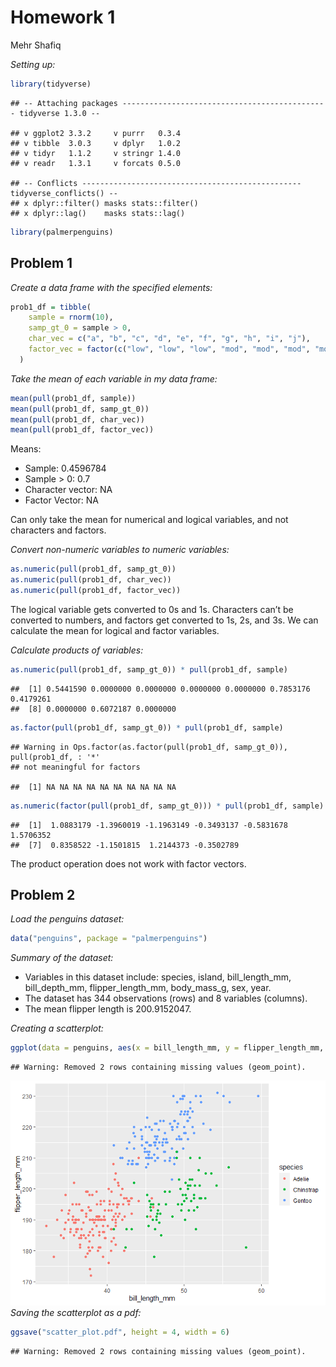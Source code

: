 Homework 1
================
Mehr Shafiq

*Setting up:*

``` r
library(tidyverse)
```

    ## -- Attaching packages ---------------------------------------------- tidyverse 1.3.0 --

    ## v ggplot2 3.3.2     v purrr   0.3.4
    ## v tibble  3.0.3     v dplyr   1.0.2
    ## v tidyr   1.1.2     v stringr 1.4.0
    ## v readr   1.3.1     v forcats 0.5.0

    ## -- Conflicts ------------------------------------------------- tidyverse_conflicts() --
    ## x dplyr::filter() masks stats::filter()
    ## x dplyr::lag()    masks stats::lag()

``` r
library(palmerpenguins)
```

## Problem 1

*Create a data frame with the specified elements:*

``` r
prob1_df = tibble(
    sample = rnorm(10),
    samp_gt_0 = sample > 0,
    char_vec = c("a", "b", "c", "d", "e", "f", "g", "h", "i", "j"),
    factor_vec = factor(c("low", "low", "low", "mod", "mod", "mod", "mod", "high", "high", "high"))
  ) 
```

*Take the mean of each variable in my data frame:*

``` r
mean(pull(prob1_df, sample))
mean(pull(prob1_df, samp_gt_0))
mean(pull(prob1_df, char_vec))
mean(pull(prob1_df, factor_vec))
```

Means:

  - Sample: 0.4596784
  - Sample \> 0: 0.7
  - Character vector: NA
  - Factor Vector: NA

Can only take the mean for numerical and logical variables, and not
characters and factors.

*Convert non-numeric variables to numeric variables:*

``` r
as.numeric(pull(prob1_df, samp_gt_0))
as.numeric(pull(prob1_df, char_vec))
as.numeric(pull(prob1_df, factor_vec))
```

The logical variable gets converted to 0s and 1s. Characters can’t be
converted to numbers, and factors get converted to 1s, 2s, and 3s. We
can calculate the mean for logical and factor variables.

*Calculate products of variables:*

``` r
as.numeric(pull(prob1_df, samp_gt_0)) * pull(prob1_df, sample)
```

    ##  [1] 0.5441590 0.0000000 0.0000000 0.0000000 0.0000000 0.7853176 0.4179261
    ##  [8] 0.0000000 0.6072187 0.0000000

``` r
as.factor(pull(prob1_df, samp_gt_0)) * pull(prob1_df, sample)
```

    ## Warning in Ops.factor(as.factor(pull(prob1_df, samp_gt_0)), pull(prob1_df, : '*'
    ## not meaningful for factors

    ##  [1] NA NA NA NA NA NA NA NA NA NA

``` r
as.numeric(factor(pull(prob1_df, samp_gt_0))) * pull(prob1_df, sample)
```

    ##  [1]  1.0883179 -1.3960019 -1.1963149 -0.3493137 -0.5831678  1.5706352
    ##  [7]  0.8358522 -1.1501815  1.2144373 -0.3502789

The product operation does not work with factor vectors.

## Problem 2

*Load the penguins dataset:*

``` r
data("penguins", package = "palmerpenguins")
```

*Summary of the dataset:*

  - Variables in this dataset include: species, island,
    bill\_length\_mm, bill\_depth\_mm, flipper\_length\_mm,
    body\_mass\_g, sex, year.
  - The dataset has 344 observations (rows) and 8 variables (columns).
  - The mean flipper length is 200.9152047.

*Creating a scatterplot:*

``` r
ggplot(data = penguins, aes(x = bill_length_mm, y = flipper_length_mm, color = species)) + geom_point()
```

    ## Warning: Removed 2 rows containing missing values (geom_point).

![](p8105_hw1_ms5965_files/figure-gfm/create_scatterplot-1.png)<!-- -->
*Saving the scatterplot as a pdf:*

``` r
ggsave("scatter_plot.pdf", height = 4, width = 6)
```

    ## Warning: Removed 2 rows containing missing values (geom_point).

